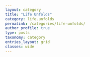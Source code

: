 ```yaml
---
layout: category
title: "Life Unfolds"
category: life.unfolds
permalink: /categories/life-unfolds/
author_profile: true
type: posts
taxonomy: category
entries_layout: grid
classes: wide
---
```

